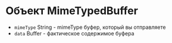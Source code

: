 # Объект MimeTypedBuffer

* `mimeType` String - mimeType буфер, который вы отправляете
* `data` Buffer - фактическое содержимое буфера
